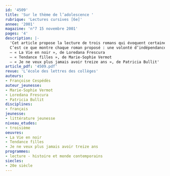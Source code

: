 ```yaml
---
id: '4509'
title: 'Sur le thème de l’adolescence '
rubrique: 'Lectures cursives [6e]'
annee: '2001'
magazine: 'n°7 15 novembre 2001'
pages: '4'
description: |-
  'Cet article propose la lecture de trois romans qui évoquent certaines difficultés liées à l’adolescence, une période qui se traduit souvent par des réactions d’opposition, de contestation, un sentiment d’échec, d’incompréhension, un mal de vivre…
  C’est ce que montre chaque roman proposé : une volonté d’indépendance, un désir d’amour, un besoin de prouver qu’on existe de la part des personnages.
  – « La Vie en noir », de Loredana Frescura
  – « Tendance filles », de Marie-Sophie Vermot
  – « Je ne veux plus jamais avoir treize ans », de Patricia Bullit'
article_pdf: '4509.pdf'
revue: 'L’école des lettres des collèges'
auteurs:
- Françoise Cespédès
auteur_jeunesse:
- Marie-Sophie Vermot
- Loredana Frescura
- Patricia Bullit
disciplines:
- français
jeunesse:
- littérature jeunesse
niveau_etudes:
- troisième
oeuvres:
- La Vie en noir
- Tendance filles
- Je ne veux plus jamais avoir treize ans
programmes:
- lecture - histoire et monde contemporains
siecles:
- 20e siècle
---
```

